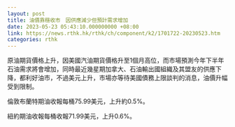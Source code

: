 ```yaml
---
layout: post
title: 油價靠穩收市　因供應減少但預計需求增加
date: 2023-05-23 05:43:10.000000000 +08:00
link: https://news.rthk.hk/rthk/ch/component/k2/1701722-20230523.htm
categories: rthk
---
```


原油期貨價格上升，因美國汽油期貨價格升至1個月高位，而市場預測今年下半年石油需求將會增加，同時最近幾星期加拿大、石油輸出國組織及其盟友的供應下降，都利好油市，不過美元上升，市場亦等待美國債務上限談判的消息，油價升幅受到限制。

倫敦布蘭特期油收報每桶75.99美元，上升約0.5%。

紐約期油收報每桶收報71.99美元，上升0.6%。
